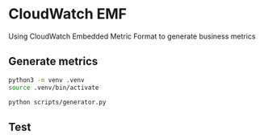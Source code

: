 # CloudWatch EMF
Using CloudWatch Embedded Metric Format to generate business metrics

## Generate metrics
```bash
python3 -m venv .venv
source .venv/bin/activate

python scripts/generator.py
```

## Test